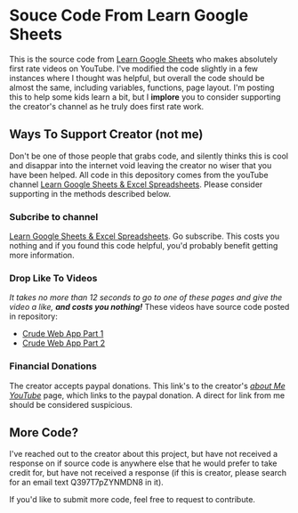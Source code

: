 # Souce Code From Learn Google Sheets
This is the source code from [Learn Google Sheets](https://www.youtube.com/c/LearnGoogleSpreadsheets) who makes absolutely first rate videos on YouTube. I've modified the code slightly in a few instances where I thought was helpful, but overall the code should be almost the same, including variables, functions, page layout.  I'm posting this to help some kids learn a bit, but I **implore** you to consider supporting the creator's channel as he truly does first rate work.

## Ways To Support Creator (not me)
Don't be one of those people that grabs code, and silently thinks this is cool and disappar into the internet void leaving the creator no wiser that you have been helped. All code in this depository comes from the youTube channel [Learn Google Sheets & Excel Spreadsheets](https://www.youtube.com/c/LearnGoogleSpreadsheets). Please consider supporting in the methods described below. 

### Subcribe to channel
[Learn Google Sheets & Excel Spreadsheets](https://www.youtube.com/c/LearnGoogleSpreadsheets). Go subscribe. This costs you nothing and if you found this code helpful, you'd probably benefit getting more information. 

### Drop Like To Videos 
*It takes no more than 12 seconds to go to one of these pages and give the video a like, **and costs you nothing!***
These videos have source code posted in repository:

 - [Crude Web App Part 1](https://youtu.be/6zFowiTNhqI)
 - [Crude Web App Part 2](https://youtu.be/1CSPpsBGlQ0)

### Financial Donations
The creator accepts paypal donations. This link's to the creator's [*about Me YouTube*](https://www.youtube.com/c/LearnGoogleSpreadsheets/about) page, which links to the paypal donation. A direct for link from me should be considered suspicious.

## More Code?
I've reached out to the creator about this project, but have not received a response on if source code is anywhere else that he would prefer to take credit for, but have not received a response (if this is creator, please search for an email text Q397T7pZYNMDN8 in it).

If you'd like to submit more code, feel free to request to contribute.
